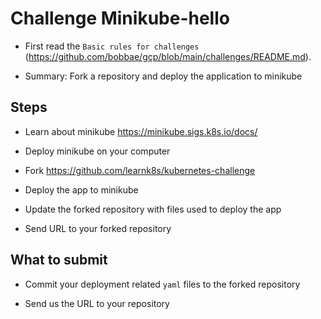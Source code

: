 # Challenge  Minikube-hello

* First read the `Basic rules for challenges` (https://github.com/bobbae/gcp/blob/main/challenges/README.md). 

* Summary: Fork a repository and deploy the application to minikube 

## Steps

* Learn about minikube https://minikube.sigs.k8s.io/docs/ 

* Deploy minikube on your computer

* Fork https://github.com/learnk8s/kubernetes-challenge

* Deploy the app to minikube

* Update the forked repository with files used to deploy the app

* Send URL to your forked repository

## What to submit

* Commit your deployment related `yaml` files to the forked repository

* Send us the URL to your repository
